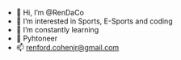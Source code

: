 - 👋 Hi, I’m @RenDaCo
- 👀 I’m interested in Sports, E-Sports and coding 
- 🌱 I’m constantly learning 
- 💞️ Pyhtoneer
- 📫 renford.cohenjr@gmail.com

<!---
RenDaCo/RenDaCo is a ✨ special ✨ repository because its `README.md` (this file) appears on your GitHub profile.
You can click the Preview link to take a look at your changes.
--->
